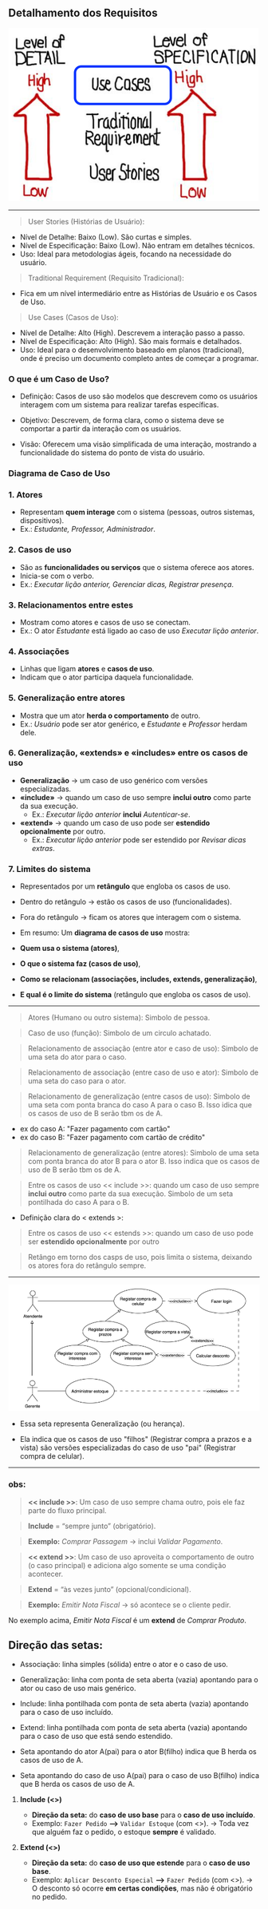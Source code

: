 ## Detalhamento dos Requisitos
![](image/image16.png)

---
> User Stories (Histórias de Usuário):
- Nível de Detalhe: Baixo (Low). São curtas e simples.
- Nível de Especificação: Baixo (Low). Não entram em detalhes técnicos.
- Uso: Ideal para metodologias ágeis, focando na necessidade do usuário.

> Traditional Requirement (Requisito Tradicional):
- Fica em um nível intermediário entre as Histórias de Usuário e os Casos de Uso.

> Use Cases (Casos de Uso):
- Nível de Detalhe: Alto (High). Descrevem a interação passo a passo.
- Nível de Especificação: Alto (High). São mais formais e detalhados.
- Uso: Ideal para o desenvolvimento baseado em planos (tradicional), onde é preciso um documento completo antes de começar a programar.

### O que é um Caso de Uso?
- Definição: Casos de uso são modelos que descrevem como os usuários interagem com um sistema para realizar tarefas específicas.

- Objetivo: Descrevem, de forma clara, como o sistema deve se comportar a partir da interação com os usuários.

- Visão: Oferecem uma visão simplificada de uma interação, mostrando a funcionalidade do sistema do ponto de vista do usuário.

### Diagrama de Caso de Uso

### 1. **Atores**
* Representam **quem interage** com o sistema (pessoas, outros sistemas, dispositivos).
* Ex.: *Estudante, Professor, Administrador*.

### 2. **Casos de uso**
* São as **funcionalidades ou serviços** que o sistema oferece aos atores.
* Inicia-se com o verbo.
* Ex.: *Executar lição anterior, Gerenciar dicas, Registrar presença*.


### 3. **Relacionamentos entre estes**
* Mostram como atores e casos de uso se conectam.
* Ex.: O ator *Estudante* está ligado ao caso de uso *Executar lição anterior*.

### 4. **Associações**
* Linhas que ligam **atores** e **casos de uso**.
* Indicam que o ator participa daquela funcionalidade.

### 5. **Generalização entre atores**
* Mostra que um ator **herda o comportamento** de outro.
* Ex.: *Usuário* pode ser ator genérico, e *Estudante* e *Professor* herdam dele.

### 6. **Generalização, «extends» e «includes» entre os casos de uso**
* **Generalização** → um caso de uso genérico com versões especializadas.
* **«include»** → quando um caso de uso sempre **inclui outro** como parte da sua execução.
  * Ex.: *Executar lição anterior* **inclui** *Autenticar-se*.
* **«extend»** → quando um caso de uso pode ser **estendido opcionalmente** por outro.
  * Ex.: *Executar lição anterior* pode ser estendido por *Revisar dicas extras*.

### 7. **Limites do sistema**
* Representados por um **retângulo** que engloba os casos de uso.
* Dentro do retângulo → estão os casos de uso (funcionalidades).
* Fora do retângulo → ficam os atores que interagem com o sistema.

* Em resumo:
Um **diagrama de casos de uso** mostra:
* **Quem usa o sistema (atores)**,
* **O que o sistema faz (casos de uso)**,
* **Como se relacionam (associações, includes, extends, generalização)**,
* **E qual é o limite do sistema** (retângulo que engloba os casos de uso).

---
> Atores (Humano ou outro sistema): Simbolo de pessoa.

> Caso de uso (função): Simbolo de  um circulo achatado.

> Relacionamento de associação (entre ator e caso de uso): Simbolo de uma seta do ator para o caso.

> Relacionamento de associação (entre caso de uso e ator): Simbolo de uma seta do caso para o ator.

> Relacionamento de generalização (entre casos de uso): Simbolo de uma seta com ponta branca do caso A para o caso B. Isso idica que os casos de uso de B serão tbm os de A.
- ex do caso A: "Fazer pagamento com cartão"
- ex do caso B: "Fazer pagamento com cartão de crédito"


> Relacionamento de generalização (entre atores): Simbolo de uma seta com ponta branca do ator B para o ator B. Isso indica que os casos de uso de B serão tbm os de A.

> Entre os casos de uso << include >>: quando um caso de uso sempre **inclui outro** como parte da sua execução. Simbolo de um seta pontilhada do caso A para o B.
- Definição clara do < extends >: 


> Entre os casos de uso << estends >>: quando um caso de uso pode ser **estendido opcionalmente** por outro

> Retângo em torno dos casps de uso, pois limita o sistema, deixando os atores fora do retângulo sempre.

---
![](image/image17.png)
- Essa seta representa Generalização (ou herança).

- Ela indica que os casos de uso "filhos" (Registrar compra a prazos e a vista) são versões especializadas do caso de uso "pai" (Registrar 
compra de celular).

---

### obs: 
> **<< include >>**: Um caso de uso sempre chama outro, pois ele faz parte do fluxo principal.  

> **Include** = “sempre junto” (obrigatório).  

> **Exemplo:** *Comprar Passagem* → inclui *Validar Pagamento*.

> **<< extend >>**: Um caso de uso aproveita o comportamento de outro (o caso principal) e adiciona algo somente se uma condição acontecer.  

> **Extend** = “às vezes junto” (opcional/condicional).  

> **Exemplo:** *Emitir Nota Fiscal* → só acontece se o cliente pedir.

No exemplo acima, *Emitir Nota Fiscal* é um **extend** de *Comprar Produto*.

## Direção das setas:
- Associação: linha simples (sólida) entre o ator e o caso de uso.

- Generalização: linha com ponta de seta aberta (vazia) apontando para o ator ou caso de uso mais genérico.

- Include: linha pontilhada com ponta de seta aberta (vazia) apontando para o caso de uso incluído.

- Extend: linha pontilhada com ponta de seta aberta (vazia) apontando para o caso de uso que está sendo estendido.

- Seta apontando do ator A(pai) para o ator B(filho) indica que B herda os casos de uso de A.

- Seta apontando do caso de uso A(pai) para o caso de uso B(filho) indica que B herda os casos de uso de A.

1. **Include (<<include>>)**
   * **Direção da seta:** do **caso de uso base** para o **caso de uso incluído**.
   * Exemplo: `Fazer Pedido` **—>** `Validar Estoque` (com <<include>>).
     → Toda vez que alguém faz o pedido, o estoque **sempre** é validado.

2. **Extend (<<extend>>)**
   * **Direção da seta:** do **caso de uso que estende** para o **caso de uso base**.
   * Exemplo: `Aplicar Desconto Especial` **—>** `Fazer Pedido` (com <<extend>>).
     → O desconto só ocorre **em certas condições**, mas não é obrigatório no pedido.

